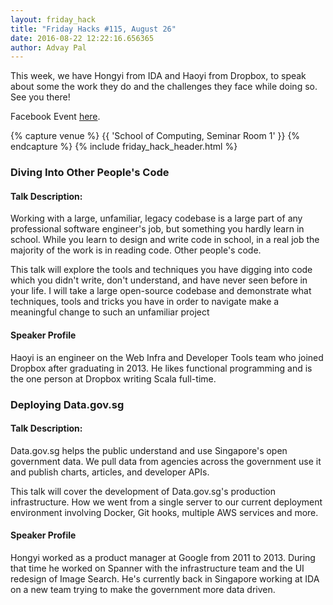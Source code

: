 ```yaml
---
layout: friday_hack
title: "Friday Hacks #115, August 26"
date: 2016-08-22 12:22:16.656365
author: Advay Pal
---
```


This week, we have Hongyi from IDA and Haoyi from Dropbox, to speak about some the work they do and the challenges they face while doing so. See you there!

Facebook Event [here](https://www.facebook.com/events/1063825533713913/).

{% capture venue %}
    {{ 'School of Computing, Seminar Room 1' }}
{% endcapture %}
{% include friday_hack_header.html %}


### Diving Into Other People's Code

#### Talk Description:

Working with a large, unfamiliar, legacy codebase is a large part of any professional
software engineer's job, but something you hardly learn in school. While you learn to
design and write code in school, in a real job the majority of the work is in reading
code. Other people's code.

This talk will explore the tools and techniques you have digging into code which you
didn't write, don't understand, and have never seen before in your life. I will take a
large open-source codebase and demonstrate what techniques, tools and tricks you
have in order to navigate make a meaningful change to such an unfamiliar project

#### Speaker Profile

Haoyi is an engineer on the Web Infra and Developer Tools team who joined Dropbox after graduating in 2013. He likes functional programming and is the one person at Dropbox writing Scala full-time.



### Deploying Data.gov.sg

#### Talk Description:

Data.gov.sg helps the public understand and use Singapore's open government data. We pull data from agencies across the government use it and publish charts, articles, and developer APIs.

This talk will cover the development of Data.gov.sg's production infrastructure. How we went from a single server to our current deployment environment involving Docker, Git hooks, multiple AWS services and more.

#### Speaker Profile

Hongyi worked as a product manager at Google from 2011 to 2013. During that time he worked on Spanner with the infrastructure team and the UI redesign of Image Search. He's currently back in Singapore working at IDA on a new team trying to make the government more data driven.
